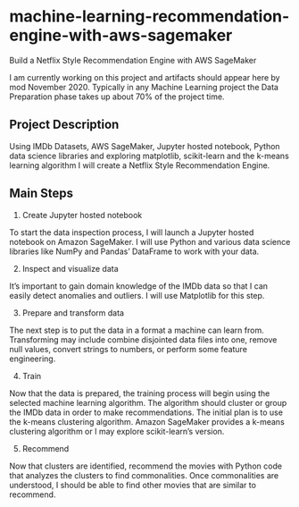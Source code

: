 # machine-learning-recommendation-engine-with-aws-sagemaker
Build a Netflix Style Recommendation Engine with AWS SageMaker

I am currently working on this project and artifacts should appear here by mod November 2020.  Typically in any Machine Learning project the Data Preparation phase takes up about 70% of the project time.

Project Description
-------------------
Using IMDb Datasets, AWS SageMaker, Jupyter hosted notebook, Python data science libraries and exploring matplotlib, scikit-learn and the k-means learning algorithm I will create a Netflix Style Recommendation Engine.

Main Steps
----------
1. Create Jupyter hosted notebook

To start the data inspection process, I will launch a Jupyter hosted notebook on Amazon SageMaker. I will use Python and various data science libraries like NumPy and Pandas’ DataFrame to work with your data.

2. Inspect and visualize data

It’s important to gain domain knowledge of the IMDb data so that I can easily detect anomalies and outliers. I will use Matplotlib for this step.

3. Prepare and transform data

The next step is to put the data in a format a machine can learn from. Transforming may include combine disjointed data files into one, remove null values, convert strings to numbers, or perform some feature engineering.

4. Train

Now that the data is prepared, the training process will begin using the selected machine learning algorithm. The algorithm should cluster or group the IMDb data in order to make recommendations. The initial plan is to use the k-means clustering algorithm. Amazon SageMaker provides a k-means clustering algorithm or I may explore scikit-learn’s version.

5. Recommend

Now that clusters are identified, recommend the movies with Python code that analyzes the clusters to find commonalities. Once commonalities are understood, I should be able to find other movies that are similar to recommend.


